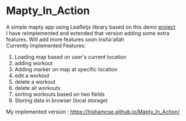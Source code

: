 # Mapty_In_Action
 
A simple mapty app using Leafletjs library based on this demo [project](https://mapty.netlify.app/) <br />
I have reimplemented and extended that version adding some extra features. Will add more features soon insha'allah <br />
Currently Implemented Features:
  1. Loading map based on user's current location
  2. adding workout
  3. Adding marker on map at specific location
  4. edit a workout
  5. delete a workout
  6. delete all workouts
  7. sorting workouts based on two fields
  8. Storing data in browser (local storage)
 
My implemented version : https://hishamcse.github.io/Mapty_In_Action/

